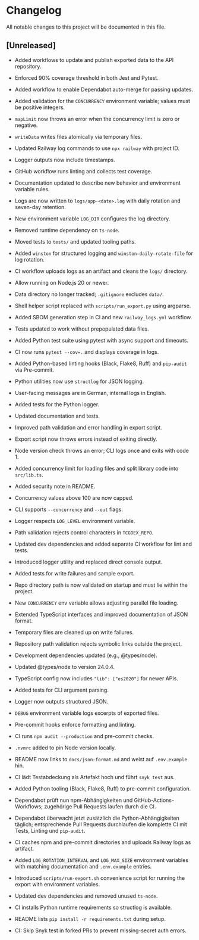 # Changelog

All notable changes to this project will be documented in this file.

## [Unreleased]

- Added workflows to update and publish exported data to the API repository.

- Enforced 90% coverage threshold in both Jest and Pytest.
- Added workflow to enable Dependabot auto-merge for passing updates.

- Added validation for the `CONCURRENCY` environment variable; values must be positive integers.
- `mapLimit` now throws an error when the concurrency limit is zero or negative.
- `writeData` writes files atomically via temporary files.
- Updated Railway log commands to use `npx railway` with project ID.
- Logger outputs now include timestamps.
- GitHub workflow runs linting and collects test coverage.
- Documentation updated to describe new behavior and environment variable rules.
- Logs are now written to `logs/app-<date>.log` with daily rotation and seven-day retention.
- New environment variable `LOG_DIR` configures the log directory.
- Removed runtime dependency on `ts-node`.
- Moved tests to `tests/` and updated tooling paths.
- Added `winston` for structured logging and `winston-daily-rotate-file` for log rotation.
- CI workflow uploads logs as an artifact and cleans the `logs/` directory.

- Allow running on Node.js 20 or newer.
- Data directory no longer tracked; `.gitignore` excludes `data/`.
- Shell helper script replaced with `scripts/run_export.py` using argparse.
- Added SBOM generation step in CI and new `railway_logs.yml` workflow.
- Tests updated to work without prepopulated data files.

- Added Python test suite using pytest with async support and timeouts.
- CI now runs `pytest --cov=.` and displays coverage in logs.
- Added Python-based linting hooks (Black, Flake8, Ruff) and `pip-audit`
  via Pre-commit.
- Python utilities now use `structlog` for JSON logging.
- User-facing messages are in German, internal logs in English.
- Added tests for the Python logger.
- Updated documentation and tests.
- Improved path validation and error handling in export script.
- Export script now throws errors instead of exiting directly.
- Node version check throws an error; CLI logs once and exits with code 1.
- Added concurrency limit for loading files and split library code into `src/lib.ts`.
- Added security note in README.
- Concurrency values above 100 are now capped.
- CLI supports `--concurrency` and `--out` flags.
- Logger respects `LOG_LEVEL` environment variable.
- Path validation rejects control characters in `TCGDEX_REPO`.
- Updated dev dependencies and added separate CI workflow for lint and tests.
- Introduced logger utility and replaced direct console output.
- Added tests for write failures and sample export.
- Repo directory path is now validated on startup and must lie within the project.
- New `CONCURRENCY` env variable allows adjusting parallel file loading.
- Extended TypeScript interfaces and improved documentation of JSON format.
- Temporary files are cleaned up on write failures.
- Repository path validation rejects symbolic links outside the project.
- Development dependencies updated (e.g., @types/node).
- Updated @types/node to version 24.0.4.
- TypeScript config now includes `"lib": ["es2020"]` for newer APIs.
- Added tests for CLI argument parsing.
- Logger now outputs structured JSON.
- `DEBUG` environment variable logs excerpts of exported files.
- Pre-commit hooks enforce formatting and linting.
- CI runs `npm audit --production` and pre-commit checks.
- `.nvmrc` added to pin Node version locally.
- README now links to `docs/json-format.md` and weist auf `.env.example` hin.
- CI lädt Testabdeckung als Artefakt hoch und führt `snyk test` aus.
- Added Python tooling (Black, Flake8, Ruff) to pre-commit configuration.
- Dependabot prüft nun npm-Abhängigkeiten und GitHub-Actions-Workflows;
  zugehörige Pull Requests laufen durch die CI.
- Dependabot überwacht jetzt zusätzlich die Python-Abhängigkeiten täglich;
  entsprechende Pull Requests durchlaufen die komplette CI mit Tests,
  Linting und `pip-audit`.
- CI caches npm and pre-commit directories and uploads Railway logs as artifact.
- Added `LOG_ROTATION_INTERVAL` and `LOG_MAX_SIZE` environment variables with
  matching documentation and `.env.example` entries.
- Introduced `scripts/run-export.sh` convenience script for running the export
  with environment variables.
- Updated dev dependencies and removed unused `ts-node`.
- CI installs Python runtime requirements so structlog is available.
- README lists `pip install -r requirements.txt` during setup.
- CI: Skip Snyk test in forked PRs to prevent missing-secret auth errors.
